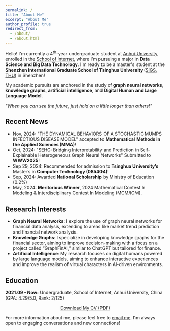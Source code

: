 ```yaml
---
permalink: /
title: "About Me"
excerpt: "About Me"
author_profile: true
redirect_from: 
  - /about/
  - /about.html
---
```


<head>
  <link href="https://fonts.googleapis.com/css2?family=Poppins:wght@300;400;600&display=swap" rel="stylesheet">
  <link rel="stylesheet" href="https://cdnjs.cloudflare.com/ajax/libs/font-awesome/6.0.0-beta3/css/all.min.css">
  <!-- 引入外部CSS文件 -->
  <link rel="stylesheet" href="_pages/styles.css">
</head>

<!-- 页面内容 -->
<div class="content">
<!--   <h1><i class="fas fa-user" style="color: #00d2fc;"></i> About Me</h1> <!-- 蓝色 -->
  <p>Hello! I'm currently a 4<sup>th</sup>-year undergraduate student at <a href="https://www.ahu.edu.cn/" target="_blank">Anhui University</a>, enrolled in the <a href="https://si.ahu.edu.cn/" target="_blank">School of Internet</a>, where I'm pursuing a major in <strong>Data Science and Big Data Technology</strong>. I'm ready to be a master's student at the <strong>Shenzhen International Graduate School of Tsinghua University</strong> (<a href="https://www.sigs.tsinghua.edu.cn/" target="_blank">SIGS</a>, <a href="https://www.tsinghua.edu.cn/" target="_blank">THU</a>) in Shenzhen!</p> 

  <p>My academic pursuits are anchored in the study of <strong>graph neural networks</strong>, <strong>knowledge graphs</strong>, <strong>artificial intelligence</strong>, and <strong>Digital Human and Large Language Model</strong>.</p>

  <p><em>"When you can see the future, just hold on a little longer than others!"</em></p>

  <h2><i class="fas fa-newspaper" style="color: #00d2fc;"></i> Recent News</h2> <!-- 蓝色 -->
  <ul>
    <li class="news-item"><span>Nov, 2024:</span> "THE DYNAMICAL BEHAVIORS OF A STOCHASTIC MUMPS INFECTIOUS DISEASE MODEL" accepted to <strong>Mathematical Methods in the Applied Sciences (MMA)</strong>!</li>
    <li class="news-item"><span>Oct, 2024:</span> "SEHG: Bridging Interpretability and Prediction in Self-Explainable Heterogeneous Graph Neural Networks" Submitted to <strong>WWW2025</strong>!</li>
    <li class="news-item"><span>Sep 29, 2024:</span> Recommended for admission to <strong>Tsinghua University’s</strong> Master’s in <strong>Computer Technology (085404)</strong>!</li>
    <li class="news-item"><span>Sep, 2024:</span> Awarded <strong>National Scholarship</strong> by Ministry of Education (0.2%)</li>
    <li class="news-item"><span>May, 2024:</span> <strong>Meritorious Winner</strong>, 2024 Mathematical Contest In Modeling & Interdisciplinary Contest In Modeling (MCM/ICM).</li>
  </ul>

  <h2><i class="fas fa-flask" style="color: #4ffbdf;"></i> Research Interests</h2> <!-- 绿色 -->
  <ul>
    <li><strong>Graph Neural Networks</strong>: I explore the use of graph neural networks for financial data analysis, extending to areas like market trend prediction and financial network analysis.</li>
    <li><strong>Knowledge Graphs</strong>: I specialize in developing knowledge graphs for the financial sector, aiming to improve decision-making with a focus on a project called “GraphFinAl,” similar to ChatGPT but tailored for finance.</li>
    <li><strong>Artificial Intelligence</strong>: My research focuses on digital humans powered by large language models, aiming to enhance interactive experiences and improve the realism of virtual characters in AI-driven environments.</li>
  </ul>

  <h2><i class="fas fa-graduation-cap" style="color: #ee005f;"></i> Education</h2> <!-- 红色 -->
  <p><strong>2021.09 - Now:</strong> Undergraduate, School of Internet, Anhui University, China (GPA: 4.29/5.0, Rank: 2/125)</p>
  <!-- 按钮居中 -->
  <div style="text-align: center;">
    <a href="/files/XiuyangWu's_CV.pdf" class="cv-btn">Download My CV (PDF)</a>
  </div>

  <div class="footer">
    <p>For more information about me, please feel free to <a href="mailto:your-email@example.com">email me</a>. I'm always open to engaging conversations and new connections!</p>
    <script type="text/javascript" id="clustrmaps" src="//clustrmaps.com/map_v2.js?d=iWZNlAh7-GBW2ofRciRtIPLAhdYW39-yf2XFem63TQU&cl=ffffff&w=a"></script>
  </div>
</div>
